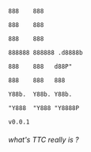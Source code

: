 
                                                                            
                                                                            
                                                                                888    888            
                                                                                888    888            
                                                                                888    888            
                                                                                888888 888888 .d8888b 
                                                                                888    888   d88P"    
                                                                                888    888   888      
                                                                                Y88b.  Y88b. Y88b.    
                                                                                 "Y888  "Y888 "Y8888P 
                                                                                                        v0.0.1





###### what's TTC really is ?












